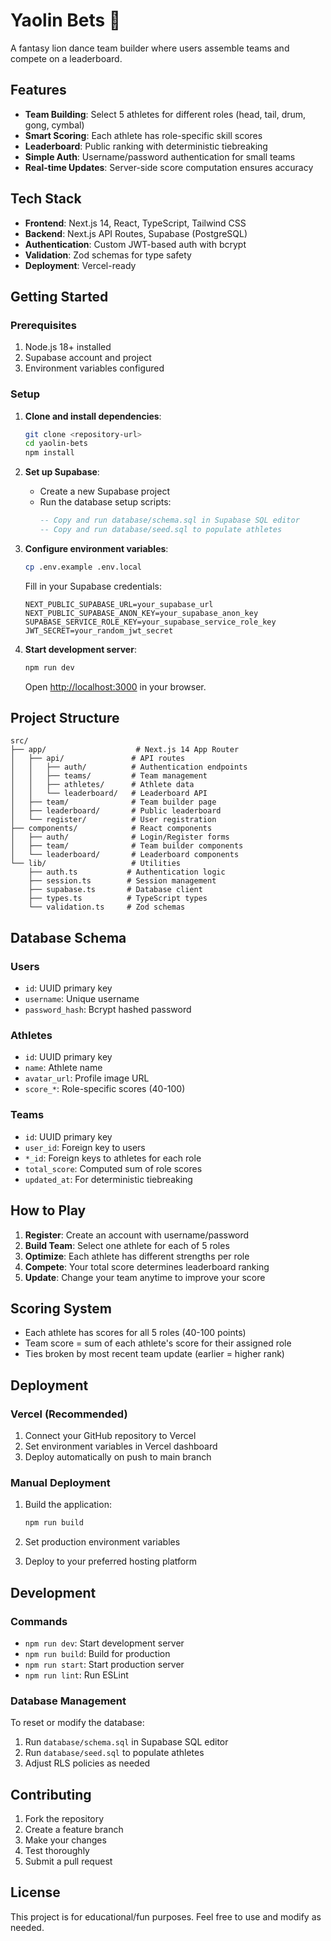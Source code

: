 # Yaolin Bets 🏮

A fantasy lion dance team builder where users assemble teams and compete on a leaderboard.

## Features

- **Team Building**: Select 5 athletes for different roles (head, tail, drum, gong, cymbal)
- **Smart Scoring**: Each athlete has role-specific skill scores
- **Leaderboard**: Public ranking with deterministic tiebreaking
- **Simple Auth**: Username/password authentication for small teams
- **Real-time Updates**: Server-side score computation ensures accuracy

## Tech Stack

- **Frontend**: Next.js 14, React, TypeScript, Tailwind CSS
- **Backend**: Next.js API Routes, Supabase (PostgreSQL)
- **Authentication**: Custom JWT-based auth with bcrypt
- **Validation**: Zod schemas for type safety
- **Deployment**: Vercel-ready

## Getting Started

### Prerequisites

1. Node.js 18+ installed
2. Supabase account and project
3. Environment variables configured

### Setup

1. **Clone and install dependencies**:
   ```bash
   git clone <repository-url>
   cd yaolin-bets
   npm install
   ```

2. **Set up Supabase**:
   - Create a new Supabase project
   - Run the database setup scripts:
     ```sql
     -- Copy and run database/schema.sql in Supabase SQL editor
     -- Copy and run database/seed.sql to populate athletes
     ```

3. **Configure environment variables**:
   ```bash
   cp .env.example .env.local
   ```

   Fill in your Supabase credentials:
   ```env
   NEXT_PUBLIC_SUPABASE_URL=your_supabase_url
   NEXT_PUBLIC_SUPABASE_ANON_KEY=your_supabase_anon_key
   SUPABASE_SERVICE_ROLE_KEY=your_supabase_service_role_key
   JWT_SECRET=your_random_jwt_secret
   ```

4. **Start development server**:
   ```bash
   npm run dev
   ```

   Open [http://localhost:3000](http://localhost:3000) in your browser.

## Project Structure

```
src/
├── app/                    # Next.js 14 App Router
│   ├── api/               # API routes
│   │   ├── auth/          # Authentication endpoints
│   │   ├── teams/         # Team management
│   │   ├── athletes/      # Athlete data
│   │   └── leaderboard/   # Leaderboard API
│   ├── team/              # Team builder page
│   ├── leaderboard/       # Public leaderboard
│   └── register/          # User registration
├── components/            # React components
│   ├── auth/              # Login/Register forms
│   ├── team/              # Team builder components
│   └── leaderboard/       # Leaderboard components
└── lib/                   # Utilities
    ├── auth.ts           # Authentication logic
    ├── session.ts        # Session management
    ├── supabase.ts       # Database client
    ├── types.ts          # TypeScript types
    └── validation.ts     # Zod schemas
```

## Database Schema

### Users
- `id`: UUID primary key
- `username`: Unique username
- `password_hash`: Bcrypt hashed password

### Athletes
- `id`: UUID primary key
- `name`: Athlete name
- `avatar_url`: Profile image URL
- `score_*`: Role-specific scores (40-100)

### Teams
- `id`: UUID primary key
- `user_id`: Foreign key to users
- `*_id`: Foreign keys to athletes for each role
- `total_score`: Computed sum of role scores
- `updated_at`: For deterministic tiebreaking

## How to Play

1. **Register**: Create an account with username/password
2. **Build Team**: Select one athlete for each of 5 roles
3. **Optimize**: Each athlete has different strengths per role
4. **Compete**: Your total score determines leaderboard ranking
5. **Update**: Change your team anytime to improve your score

## Scoring System

- Each athlete has scores for all 5 roles (40-100 points)
- Team score = sum of each athlete's score for their assigned role
- Ties broken by most recent team update (earlier = higher rank)

## Deployment

### Vercel (Recommended)

1. Connect your GitHub repository to Vercel
2. Set environment variables in Vercel dashboard
3. Deploy automatically on push to main branch

### Manual Deployment

1. Build the application:
   ```bash
   npm run build
   ```

2. Set production environment variables
3. Deploy to your preferred hosting platform

## Development

### Commands

- `npm run dev`: Start development server
- `npm run build`: Build for production
- `npm run start`: Start production server
- `npm run lint`: Run ESLint

### Database Management

To reset or modify the database:

1. Run `database/schema.sql` in Supabase SQL editor
2. Run `database/seed.sql` to populate athletes
3. Adjust RLS policies as needed

## Contributing

1. Fork the repository
2. Create a feature branch
3. Make your changes
4. Test thoroughly
5. Submit a pull request

## License

This project is for educational/fun purposes. Feel free to use and modify as needed.
